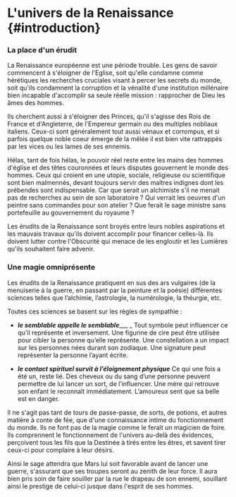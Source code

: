 # L'univers de la Renaissance {#introduction}

### La place d'un érudit

La Renaissance européenne est une période trouble. Les gens de savoir commencent à s'éloigner de l'Eglise, soit qu'elle condamne comme hérétiques les recherches cruciales visant à percer les secrets du monde, soit qu'ils condamnent la corruption et la vénalité d'une institution millénaire bien incapable d'accomplir sa seule réelle mission : rapprocher de Dieu les âmes des hommes.

Ils cherchent aussi à s'éloigner des Princes, qu'il s'agisse des Rois de France et d'Angleterre, de l'Empereur germain ou des multiples nobliaux italiens. Ceux-ci sont généralement tout aussi vénaux et corrompus, et si parfois quelque noble coeur émerge de la mêlée il est bien vite rattrappés par les vices ou les lames de ses ennemis.

Hélas, tant de fois hélas, le pouvoir réel reste entre les mains des hommes d'église et des têtes couronnées et leurs disputes gouvernent le monde des hommes. Ceux qui croient en une utopie, sociale, religieuse ou scientifique sont bien malmennés, devant toujours servir des maîtres indignes dont les prébendes sont indispensable. Car que serait un alchimiste s'il ne menait pas de recherches au sein de son laboratoire ? Qui verrait les oeuvres d'un peintre sans commandes pour son atelier ? Que ferait le sage ministre sans portefeuille au gouvernement du royaume ?

Les érudits de la Renaissance sont broyés entre leurs nobles aspirations et les mauvais travaux qu'ils doivent accomplir pour financer celles-là. Ils doivent lutter contre l'Obscurité qui menace de les engloutir et les Lumières qu'ils souhaitent faire advenir.

### Une magie omniprésente

Les érudits de la Renaissance pratiquent en sus des ars vulgaires \(de la menuiserie à la guerre, en passant par la peinture et la poésie\) différentes sciences telles que l’alchimie, l’astrologie, la numérologie, la théurgie, etc.

Toutes ces sciences se basent sur les règles de sympathie :

* **_le semblable appelle le semblable_**_\_\_ _ Tout symbole peut influencer ce qu'il représente et inversement. Une figurine de cire peut être utilisée pour cibler la personne qu’elle représente. Une constellation a un impact sur les personnes nées durant son zodiaque. Une signature peut représenter la personne l’ayant écrite.

* **_le contact spirituel survit à l’éloignement physique_** Ce qui une fois a été un, reste lié. Des cheveux ou du sang d’une personne peuvent permettre de lui lancer un sort, de l’influencer. Une mère qui retrouve son enfant le reconnaît immédiatement. L’amoureux sent que sa belle est en danger.


Il ne s'agit pas tant de tours de passe-passe, de sorts, de potions, et autres matière à conte de fée, que d'une connaissance intime du fonctionnement du monde. Ils ne font pas de la magie comme le ferait un magicien de foire. Ils comprennent le fonctionnement de l'univers au-delà des évidences, perçoivent tous les fils que la Destinée à tirés entre les êtres, et savent tirer ceux-ci pour complaire à leur désirs.

Ainsi le sage attendra que Mars lui soit favorable avant de lancer une guerre, s'assurant que ses troupes seront au zenith de leur force. Il aura bien pris soin de faire souiller par la rue le drapeau de son ennemi, souillant ainsi le prestige de celui-ci jusque dans l'esprit de ses hommes.

